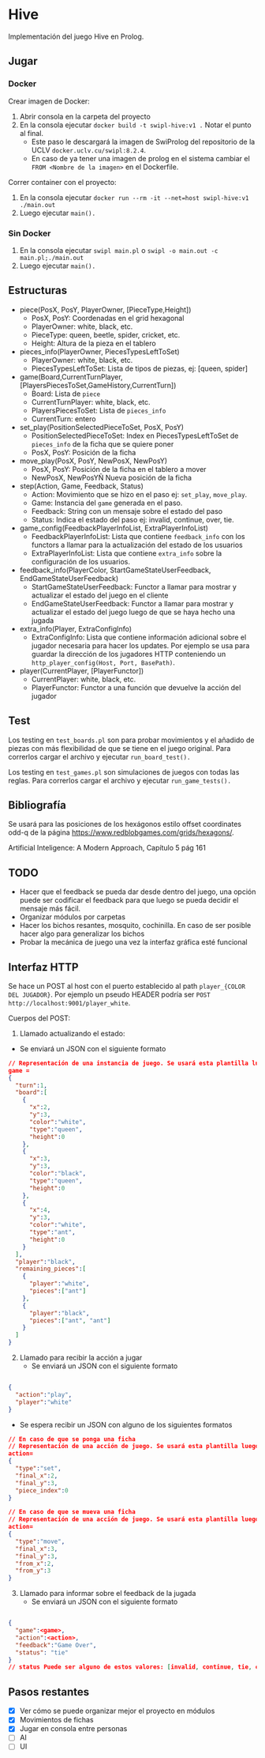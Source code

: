 # Hive

Implementación del juego Hive en Prolog.

## Jugar

### Docker

Crear imagen de Docker:

1. Abrir consola en la carpeta del proyecto
2. En la consola ejecutar `docker build -t swipl-hive:v1 .` Notar el punto al final.
   - Este paso le descargará la imagen de SwiProlog del repositorio de la UCLV `docker.uclv.cu/swipl:8.2.4`.
   - En caso de ya tener una imagen de prolog en el sistema cambiar el `FROM <Nombre de la imagen>` en el Dockerfile.

Correr container con el proyecto:

1. En la consola ejecutar `docker run --rm -it --net=host swipl-hive:v1 ./main.out`
2. Luego ejecutar `main().`

### Sin Docker

1. En la consola ejecutar `swipl main.pl` o `swipl -o main.out -c main.pl;./main.out`
2. Luego ejecutar `main().`

## Estructuras

- piece(PosX, PosY, PlayerOwner, \[PieceType,Height\])
  - PosX, PosY: Coordenadas en el grid hexagonal
  - PlayerOwner: white, black, etc.
  - PieceType: queen, beetle, spider, cricket, etc.
  - Height: Altura de la  pieza en el tablero
- pieces_info(PlayerOwner, PiecesTypesLeftToSet)
  - PlayerOwner: white, black, etc.
  - PiecesTypesLeftToSet: Lista de tipos de piezas, ej: \[queen, spider\]
- game(Board,CurrentTurnPlayer,\[PlayersPiecesToSet,GameHistory,CurrentTurn\])
  - Board: Lista de `piece`
  - CurrentTurnPlayer: white, black, etc.
  - PlayersPiecesToSet: Lista de `pieces_info`
  - CurrentTurn: entero
- set_play(PositionSelectedPieceToSet, PosX, PosY)
  - PositionSelectedPieceToSet: Index en PiecesTypesLeftToSet de `pieces_info` de la ficha que se quiere poner
  - PosX, PosY: Posición de la ficha
- move_play(PosX, PosY, NewPosX, NewPosY)
  - PosX, PosY: Posición de la ficha en el tablero a mover
  - NewPosX, NewPosYÑ Nueva posición de la ficha
- step(Action, Game, Feedback, Status)
  - Action: Movimiento que se hizo en el paso ej: `set_play`, `move_play`.
  - Game: Instancia del `game` generada en el paso.
  - Feedback: String con un mensaje sobre el estado del paso
  - Status: Indica el estado del paso ej: invalid, continue, over, tie.
- game_config(FeedbackPlayerInfoList, ExtraPlayerInfoList)
  - FeedbackPlayerInfoList: Lista que contiene `feedback_info` con los functors a llamar para la actualización del estado de los usuarios
  - ExtraPlayerInfoList: Lista que contiene `extra_info` sobre la configuración de los usuarios.
- feedback_info(PlayerColor, StartGameStateUserFeedback, EndGameStateUserFeedback)
  - StartGameStateUserFeedback: Functor a llamar para mostrar y actualizar el estado del juego en el cliente
  - EndGameStateUserFeedback: Functor a llamar para mostrar y actualizar el estado del juego luego de que se haya hecho una jugada
- extra_info(Player, ExtraConfigInfo)
  - ExtraConfigInfo: Lista que contiene información adicional sobre el jugador necesaria para hacer los updates. Por ejemplo se usa para guardar la dirección de los jugadores HTTP conteniendo un `http_player_config(Host, Port, BasePath)`.
- player(CurrentPlayer, \[PlayerFunctor\])
  - CurrentPlayer: white, black, etc.
  - PlayerFunctor: Functor a una función que devuelve la acción del jugador

## Test

Los testing en `test_boards.pl` son para probar movimientos y el añadido de piezas con más flexibilidad de que se tiene en el juego original. Para correrlos cargar el archivo y ejecutar `run_board_test().`

Los testing en `test_games.pl` son simulaciones de juegos con todas las reglas. Para correrlos cargar el archivo y ejecutar `run_game_tests().`

## Bibliografía

Se usará para las posiciones de los hexágonos estilo offset coordinates odd-q de la página https://www.redblobgames.com/grids/hexagons/.

Artificial Inteligence: A Modern Approach, Capítulo 5 pág 161

## TODO

- Hacer que el feedback se pueda dar desde dentro del juego, una opción puede ser codificar el feedback para que luego se pueda decidir el mensaje más fácil.
- Organizar módulos por carpetas
- Hacer los bichos resantes, mosquito, cochinilla. En caso de ser posible hacer algo para generalizar los bichos
- Probar la mecánica de juego una vez la interfaz gráfica esté funcional

## Interfaz HTTP

Se hace un POST al host con el puerto establecido al path `player_{COLOR DEL JUGADOR}`. Por ejemplo un pseudo HEADER podría ser `POST http://localhost:9001/player_white`.

Cuerpos del POST:

1. Llamado actualizando el estado:

- Se enviará un JSON con el siguiente formato

``` json
// Representación de una instancia de juego. Se usará esta plantilla luego.
game =
{
  "turn":1,
  "board":[
    {
      "x":2,
      "y":3,
      "color":"white",
      "type":"queen",
      "height":0
    },
    {
      "x":3,
      "y":3,
      "color":"black",
      "type":"queen",
      "height":0
    },
    {
      "x":4,
      "y":3,
      "color":"white",
      "type":"ant",
      "height":0
    }
  ],
  "player":"black",
  "remaining_pieces":[
    {
      "player":"white",
      "pieces":["ant"]
    },
    {
      "player":"black",
      "pieces":["ant", "ant"]
    }
  ]
}

```

2. Llamado para recibir la acción a jugar
   - Se enviará un JSON con el siguiente formato

```json

{
  "action":"play",
  "player":"white"
}

```

- Se espera recibir un JSON con alguno de los siguientes formatos

```json
// En caso de que se ponga una ficha
// Representación de una acción de juego. Se usará esta plantilla luego.
action=
{
  "type":"set",
  "final_x":2,
  "final_y":3,
  "piece_index":0
}

```

```json
// En caso de que se mueva una ficha
// Representación de una acción de juego. Se usará esta plantilla luego.
action=
{
  "type":"move",
  "final_x":3,
  "final_y":3,
  "from_x":2,
  "from_y":3
}

```

3. Llamado para informar sobre el feedback de la jugada
   - Se enviará un JSON con el siguiente formato

```json

{
  "game":<game>,
  "action":<action>,
  "feedback":"Game Over",
  "status": "tie"
}
// status Puede ser alguno de estos valores: [invalid, continue, tie, over]
```

## Pasos restantes

- [x] Ver cómo se puede organizar mejor el proyecto en módulos
- [x] Movimientos de fichas
- [x] Jugar en consola entre personas
- [ ] AI
- [ ] UI
